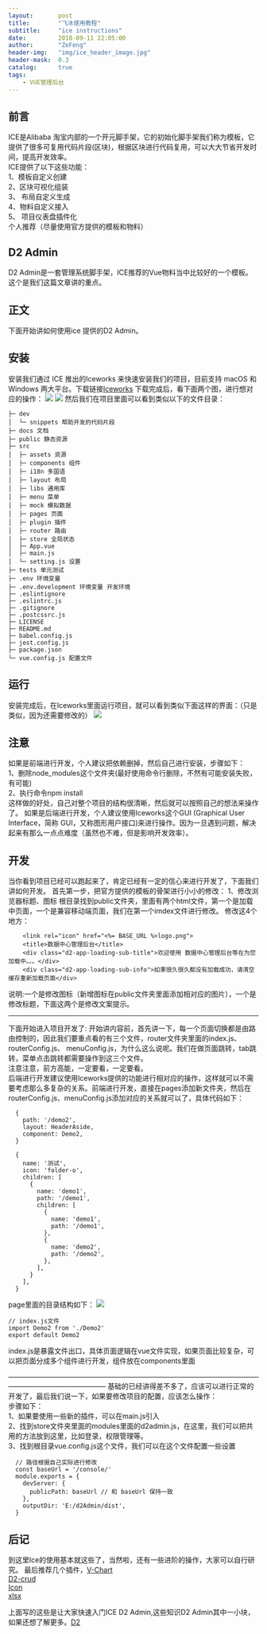 ```yaml
---
layout:       post
title:        "飞冰使用教程"
subtitle:     "ice instructions"
date:         2018-09-11 22:05:00
author:       "ZeFeng"
header-img:   "img/ice_header_image.jpg"
header-mask:  0.3
catalog:      true
tags:
    - VUE管理后台
---
```


## 前言
ICE是Alibaba 淘宝内部的一个开元脚手架，它的初始化脚手架我们称为模板，它提供了很多可复用代码片段(区块)，根据区块进行代码复用，可以大大节省开发时间，提高开发效率。
<br />
ICE提供了以下这些功能：<br />
  1、模板自定义创建 <br /> 2、区块可视化组装<br /> 3、 布局自定义生成<br />  4、物料自定义接入<br /> 5、 项目仪表盘插件化
  <br />
  个人推荐（尽量使用官方提供的模板和物料）
## D2 Admin
  D2 Admin是一套管理系统脚手架，ICE推荐的Vue物料当中比较好的一个模板。这个是我们这篇文章讲的重点。
 
## 正文
下面开始讲如何使用ice 提供的D2 Admin。
## 安装
安装我们通过 ICE 推出的Iceworks 来快速安装我们的项目，目前支持 macOS 和 Windows 两大平台。下载链接[Iceworks](https://alibaba.github.io/ice/iceworks)
下载完成后，看下面两个图，进行想对应的操作：
<img src="https://00feng00.github.io/img/iceworker-use-saying-1.jpg">
<img src="https://00feng00.github.io/img/iceworker-use-saying-2.jpg">
然后我们在项目里面可以看到类似以下的文件目录：
```
├─ dev
│  └─ snippets 帮助开发的代码片段
├─ docs 文档
├─ public 静态资源
├─ src
│  ├─ assets 资源
│  ├─ components 组件
│  ├─ i18n 多国语
│  ├─ layout 布局
│  ├─ libs 通用库
│  ├─ menu 菜单
│  ├─ mock 模拟数据
│  ├─ pages 页面
│  ├─ plugin 插件
│  ├─ router 路由
│  ├─ store 全局状态
│  ├─ App.vue
│  ├─ main.js
│  └─ setting.js 设置
├─ tests 单元测试
├─ .env 环境变量
├─ .env.development 环境变量 开发环境
├─ .eslintignore
├─ .eslintrc.js
├─ .gitignore
├─ .postcssrc.js
├─ LICENSE
├─ README.md
├─ babel.config.js
├─ jest.config.js
├─ package.json
└─ vue.config.js 配置文件
```
## 运行
安装完成后，在Iceworks里面运行项目，就可以看到类似下面这样的界面：（只是类似，因为还需要修改的）
<img src="https://00feng00.github.io/img/ice_admin_bg.jpg">
## 注意
如果是前端进行开发，个人建议把依赖删掉，然后自己进行安装，步骤如下：<br />
1、删除node_modules这个文件夹(最好使用命令行删除，不然有可能安装失败，有可能)<br />
2、执行命令npm install<br />
这样做的好处，自己对整个项目的结构很清晰，然后就可以按照自己的想法来操作了。
如果是后端进行开发，个人建议使用Iceworks这个GUI (Graphical User Interface，简称 GUI，又称图形用户接口)来进行操作。因为一旦遇到问题，解决起来有那么一点点难度（虽然也不难，但是影响开发效率）。
## 开发
当你看到项目已经可以跑起来了，肯定已经有一定的信心来进行开发了，下面我们讲如何开发。
首先第一步，把官方提供的模板的骨架进行小小的修改：
1、修改浏览器标题、图标
根目录找到public文件夹，里面有两个html文件，第一个是加载中页面，一个是兼容移动端页面，我们在第一个imdex文件进行修改。
修改这4个地方：
```
    <link rel="icon" href="<%= BASE_URL %>logo.png">
    <title>数据中心管理后台</title>
    <div class="d2-app-loading-sub-title">欢迎使用 数据中心管理后台等在为您加载中。。。</div>
    <div class="d2-app-loading-sub-info">如果很久很久都没有加载成功，请清空缓存重新加载页面</div>
```
说明:一个是修改图标（新增图标在public文件夹里面添加相对应的图片），一个是修改标题，下面这两个是修改文案提示。
_____________________________________________________
下面开始进入项目开发了:
   开始讲内容前，首先讲一下，每一个页面切换都是由路由控制的，因此我们要重点看的有三个文件，router文件夹里面的index.js、routerConfig.js、 menuConfig.js，为什么这么说呢。我们在做页面跳转，tab跳转，菜单点击跳转都需要操作到这三个文件。<br />
   注意注意，前方高能，一定要看，一定要看。<br />
   后端进行开发建议使用Iceworks提供的功能进行相对应的操作，这样就可以不需要考虑那么多复杂的关系。前端进行开发，直接在pages添加新文件夹，然后在routerConfig.js、menuConfig.js添加对应的关系就可以了，具体代码如下：
```
  {
    path: '/demo2',
    layout: HeaderAside,
    component: Demo2,
  }
```
```
  {
    name: '测试',
    icon: 'folder-o',
    children: [
      {
        name: 'demo1',
        path: '/demo1',
        children: [
          {
            name: 'demo1',
            path: '/demo1',
          },
          {
            name: 'demo2',
            path: '/demo2',
          },
        ],
      }
    ],
  }
```
page里面的目录结构如下：
<img src="https://00feng00.github.io/img/ice-add-component.jpg">
```
// index.js文件
import Demo2 from './Demo2'
export default Demo2
```
index.js是暴露文件出口，具体页面逻辑在vue文件实现，如果页面比较复杂，可以把页面分成多个组件进行开发，组件放在components里面

——————————————————————————————————————————————————
基础的已经讲得差不多了，应该可以进行正常的开发了，最后我们说一下，如果要修改项目的配置，应该怎么操作：<br />
步骤如下：<br />
1、如果要使用一些新的插件，可以在main.js引入<br />
2、找到store文件夹里面的modules里面的d2admin.js，在这里，我们可以把共用的方法放到这里，比如登录，权限管理等。<br />
3、找到根目录vue.config.js这个文件，我们可以在这个文件配置一些设置<br />
```
  // 路径根据自己实际进行修改
  const baseUrl = '/console/'
  module.exports = {
    devServer: {
      publicPath: baseUrl // 和 baseUrl 保持一致
    },
    outputDir: 'E:/d2Admin/dist',
  }
```
## 后记
  到这里Ice的使用基本就这些了，当然啦，还有一些进阶的操作，大家可以自行研究。
  最后推荐几个插件，[V-Chart](https://v-charts.js.org/#/)<br /> [D2-crud](https://github.com/d2-projects/d2-crud) <br />[Icon](https://www.fontawesome.com.cn/faicons/) <br /> [xlsx](https://d2-projects.github.io/d2-admin-doc/zh/sys-plugins/data-export.html#%E6%B3%A8%E5%86%8C%E6%8F%92%E4%BB%B6)
  
  上面写的这些是让大家快速入门ICE D2 Admin,这些知识D2 Admin其中一小块，如果还想了解更多。[D2](https://d2-projects.github.io/d2-admin-doc/zh/learn-guide/)





